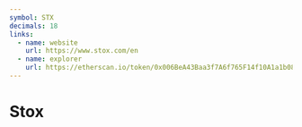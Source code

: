 ```yaml
---
symbol: STX
decimals: 18
links:
  - name: website
    url: https://www.stox.com/en
  - name: explorer
    url: https://etherscan.io/token/0x006BeA43Baa3f7A6f765F14f10A1a1b08334EF45
---
```


# Stox
